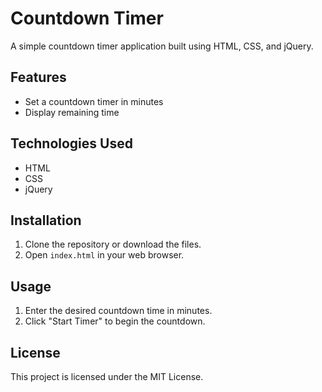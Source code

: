 # Countdown Timer

A simple countdown timer application built using HTML, CSS, and jQuery.

## Features

- Set a countdown timer in minutes
- Display remaining time

## Technologies Used

- HTML
- CSS
- jQuery

## Installation

1. Clone the repository or download the files.
2. Open `index.html` in your web browser.

## Usage

1. Enter the desired countdown time in minutes.
2. Click "Start Timer" to begin the countdown.

## License

This project is licensed under the MIT License.

